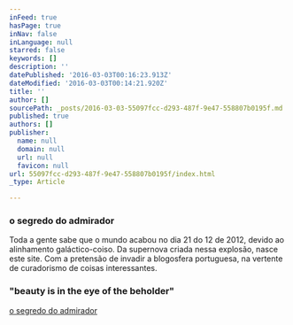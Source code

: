 ```yaml
---
inFeed: true
hasPage: true
inNav: false
inLanguage: null
starred: false
keywords: []
description: ''
datePublished: '2016-03-03T00:16:23.913Z'
dateModified: '2016-03-03T00:14:21.920Z'
title: ''
author: []
sourcePath: _posts/2016-03-03-55097fcc-d293-487f-9e47-558807b0195f.md
published: true
authors: []
publisher:
  name: null
  domain: null
  url: null
  favicon: null
url: 55097fcc-d293-487f-9e47-558807b0195f/index.html
_type: Article

---
```

### o segredo do admirador

Toda a gente sabe que o mundo acabou no dia 21 do 12 de 2012, devido ao alinhamento galáctico-coiso. Da supernova criada nessa explosão, nasce este site. Com a pretensão de invadir a blogosfera portuguesa, na vertente de curadorismo de coisas interessantes.

### "beauty is in the eye of the beholder"

[o segredo do admirador][0]

[0]: null